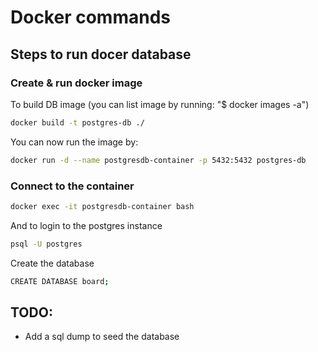 # Docker commands

## Steps to run docer database

### Create & run docker image

To build DB image (you can list image by running: "$ docker images -a")

```bash
docker build -t postgres-db ./
```

You can now run the image by:

```bash
docker run -d --name postgresdb-container -p 5432:5432 postgres-db
```

### Connect to the container

```bash
docker exec -it postgresdb-container bash
```

And to login to the postgres instance

```bash
psql -U postgres
```

Create the database

```bash
CREATE DATABASE board;
```

## TODO:

- Add a sql dump to seed the database
